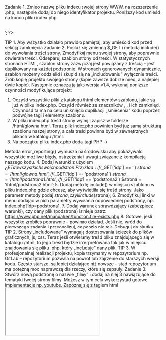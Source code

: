 Zadanie 1. Zmieo nazwę pliku indexu swojej strony WWW, na rozszerzenie .php, następnie dodaj do
niego identyfikator projektu. Poniższy kod umieśd na koocu pliku index.php
<?
 $nr_indeksu = ‘1234567’;
 $nrGrupy = ‘X’;
 echo ‘Autor: Jan Kowalski ‘.$nr_indeksu.’ grupa ‘.$nrGrupy.’ <br /><br />’;
?>
TIP 1. Aby wszystko działało prawidło pamiętaj, aby umieścid kod przed sekcją zamknięcia </body>
Zadanie 2. Posłuż się zmienną $_GET i metodą include() do wywołania treści strony. Zmodyfikuj
menu swojej strony, aby poprawnie otwierała treści. Odseparuj szablon strony od treści.
W statystycznych stronach HTML, szablon strony zazwyczaj jest powiązany z treścią – jest
duplikowany na każdej podstronie. W stronach generowanych dynamicznie, szablon możemy
oddzielid i skupid się na „includowaniu” wyłącznie treści. Zrób kopię projektu swojego strony (kopie
zawsze dobrze mied, a najlepiej dwie kopie). Następnie oznaczą ją jako wersja v1.4, wykonaj poniższe
czynności modyfikujące projekt:
1. Oczyśd wszystkie pliki z katalogu /html elementów szablonu, jakie są już w pliku index.php.
Oczyśd również ze znaczników <html>, <body>, <meta> i ich zamknięd. Czynnośd ta ma na
celu uniknięcia duplikacji „śmiecenia” kodu poprzez podwójne tagi i elementy szablonu.
2. W pliku index.php treśd strony wytnij i zapisz w folderze /html/glowna.html. Teraz plik
index.php powinien byd już samą strukturą szablonu naszej strony, a cała treśd powinna byd
w zewnętrznych plikach w katalogu /html.
3. Na początku pliku index.php dodaj tagi PHP ->
<?
 error_reporting(E_ALL ^ E_NOTICE ^ E_WARNING);
 /* po tym komentarzu będzie kod do dynamicznego ładowania stron */
?>
Metoda error_reporting() wymusza na środowisku aby pokazywało wszystkie możliwe błędy,
ostrzeżenia i uwagi związane z kompilacją naszego kodu.
4. Dodaj warunki z użyciem $_GET do wszystkich swoich podstron.
Przykład:
 if($_GET[‘idp’] == ‘’) $strona = ‘/html/glowna.html’;
 if($_GET[‘idp’] == ‘podstrona1’) $strona = ‘/html/podstrona1.html’;
 if($_GET[‘idp’] == ‘podstrona2’) $strona = ‘/html/podstrona2.html’;
5. Dodaj metodę include() w miejscu szablonu w pliku index.php gdzie chcesz, aby wyświetliła
się treśd strony. Jako parametr metody podaj $strona, czyli include($strona);
6. Zmodyfikuj linki w menu dodając w nich parametry wywołania odpowiedniej podstrony, np.
index.php?idp=podstrona1.
7. Dodaj warunek sprawdzający (zabezpiecz warunki), czy dany plik (podstrona) istnieje
patrz: https://www.php.net/manual/en/function.file-exists.php
8. Gotowe, jeśli wszystko zrobiłeś poprawnie – powinno działad. Jeśli nie, wród do pierwszego
zadania i przeanalizuj, co poszło nie tak. Debuguj do skutku.
TIP 2. Strony „includowane” wymagają dostosowania ścieżek do plików graficznych, js, css. Teraz jeśli
otwieramy treśd pliku znajdującego się w katalogu /html, to jego treśd będzie interpretowana tak jak
w miejscu znajdowania się pliku .php, który „includuje” dany plik.
TIP 3. W profesjonalnej realizacji projektu, kopie trzymamy w repozytorium np. GitLab –
repozytorium pozwala na powrót lub zajrzenie do starszych wersji kodu. Często starsze, są lepiej
działające niż nowsze – stąd repozytorium ma potężną moc naprawczą dla rzeczy, które się zepsuły.
Zadanie 3. Stwórz nową podstronę o nazwie „filmy” i dodaj na niej 3 nawiązujące do tematyki twojej
strony filmy. Możesz w tym celu wykorzystad gotowe implementacje np. youtube. Zapoznaj się z
tagiem html <iframe>.
TIP 4. Na YouTube przy każdym filmie jest przycisk „Udostępnij”, po kliknięciu jest do wyboru < >, a
tam jest kod <iframe> z linkiem do filmu.